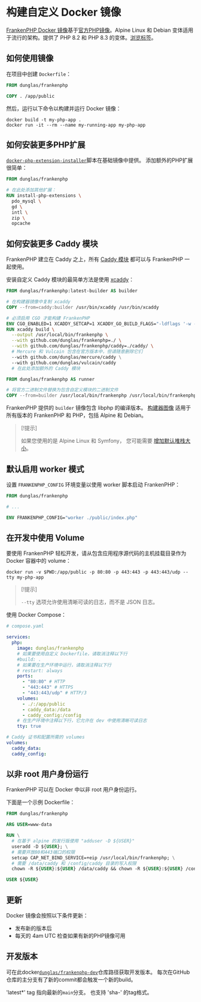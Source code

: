 # 构建自定义 Docker 镜像

[FrankenPHP Docker 镜像](https://hub.docker.com/r/dunglas/frankenphp)基于[官方PHP镜像](https://hub.docker.com/_/php/)。Alpine Linux 和 Debian 变体适用于流行的架构。提供了 PHP 8.2 和 PHP 8.3 的变体。[浏览标签](https://hub.docker.com/r/dunglas/frankenphp/tags)。

## 如何使用镜像

在项目中创建 `Dockerfile`：

```dockerfile
FROM dunglas/frankenphp

COPY . /app/public
```

然后，运行以下命令以构建并运行 Docker 镜像：

```console
docker build -t my-php-app .
docker run -it --rm --name my-running-app my-php-app
```

## 如何安装更多PHP扩展

[`docker-php-extension-installer`](https://github.com/mlocati/docker-php-extension-installer)脚本在基础镜像中提供。
添加额外的PHP扩展很简单：

```dockerfile
FROM dunglas/frankenphp

# 在此处添加其他扩展：
RUN install-php-extensions \
  pdo_mysql \
  gd \
  intl \
  zip \
  opcache
```

## 如何安装更多 Caddy 模块

FrankenPHP 建立在 Caddy 之上，所有 [Caddy 模块](https://caddyserver.com/docs/modules/) 都可以与 FrankenPHP 一起使用。

安装自定义 Caddy 模块的最简单方法是使用 [xcaddy](https://github.com/caddyserver/xcaddy)：

```dockerfile
FROM dunglas/frankenphp:latest-builder AS builder

# 在构建器镜像中复制 xcaddy
COPY --from=caddy:builder /usr/bin/xcaddy /usr/bin/xcaddy

# 必须启用 CGO 才能构建 FrankenPHP
ENV CGO_ENABLED=1 XCADDY_SETCAP=1 XCADDY_GO_BUILD_FLAGS="-ldflags '-w -s'"
RUN xcaddy build \
  --output /usr/local/bin/frankenphp \
  --with github.com/dunglas/frankenphp=./ \
  --with github.com/dunglas/frankenphp/caddy=./caddy/ \
  # Mercure 和 Vulcain 包含在官方版本中，但请随意删除它们
  --with github.com/dunglas/mercure/caddy \
  --with github.com/dunglas/vulcain/caddy
  # 在此处添加额外的 Caddy 模块

FROM dunglas/frankenphp AS runner

# 将官方二进制文件替换为包含自定义模块的二进制文件
COPY --from=builder /usr/local/bin/frankenphp /usr/local/bin/frankenphp
```

FrankenPHP 提供的 `builder` 镜像包含 libphp 的编译版本。
[构建器图像](https://hub.docker.com/r/dunglas/frankenphp/tags?name=builder) 适用于所有版本的 FrankenPHP 和 PHP，包括 Alpine 和 Debian。

> [!提示]
>
> 如果您使用的是 Alpine Linux 和 Symfony，
> 您可能需要 [增加默认堆栈大小](compile.md#使用-xcaddy)。

## 默认启用 worker 模式

设置 `FRANKENPHP_CONFIG` 环境变量以使用 worker 脚本启动 FrankenPHP：

```dockerfile
FROM dunglas/frankenphp

# ...

ENV FRANKENPHP_CONFIG="worker ./public/index.php"
```

## 在开发中使用 Volume

要使用 FrankenPHP 轻松开发，请从包含应用程序源代码的主机挂载目录作为 Docker 容器中的 volume：

```console
docker run -v $PWD:/app/public -p 80:80 -p 443:443 -p 443:443/udp --tty my-php-app
```

> [!提示]
>
> `--tty` 选项允许使用清晰可读的日志，而不是 JSON 日志。

使用 Docker Compose：

```yaml
# compose.yaml

services:
  php:
    image: dunglas/frankenphp
    # 如果要使用自定义 Dockerfile，请取消注释以下行
    #build: .
    # 如果要在生产环境中运行，请取消注释以下行
    # restart: always
    ports:
      - "80:80" # HTTP
      - "443:443" # HTTPS
      - "443:443/udp" # HTTP/3
    volumes:
      - ./:/app/public
      - caddy_data:/data
      - caddy_config:/config
    # 在生产环境中注释以下行，它允许在 dev 中使用清晰可读日志
    tty: true

# Caddy 证书和配置所需的 volumes
volumes:
  caddy_data:
  caddy_config:
```

## 以非 root 用户身份运行

FrankenPHP 可以在 Docker 中以非 root 用户身份运行。

下面是一个示例 Dockerfile：

```dockerfile
FROM dunglas/frankenphp

ARG USER=www-data

RUN \
  # 在基于 alpine 的发行版使用 "adduser -D ${USER}"
  useradd -D ${USER}; \
  # 需要开放80和443端口的权限
  setcap CAP_NET_BIND_SERVICE=+eip /usr/local/bin/frankenphp; \
  # 需要 /data/caddy 和 /config/caddy 目录的写入权限
  chown -R ${USER}:${USER} /data/caddy && chown -R ${USER}:${USER} /config/caddy;

USER ${USER}
```

## 更新

Docker 镜像会按照以下条件更新：

* 发布新的版本后
* 每天的 4am UTC 检查如果有新的PHP镜像可用

## 开发版本

可在此docker[`dunglas/frankenphp-dev`](https://hub.docker.com/repository/docker/dunglas/frankenphp-dev)仓库路径获取开发版本。
每次在GitHub仓库的主分支有了新的commit都会触发一个新的build。

'latest*' tag 指向最新的`main`分支。
也支持 'sha-<git-commit-hash>' 的tag格式。